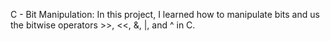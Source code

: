 C - Bit Manipulation:
In this project, I learned how to manipulate bits and us the bitwise operators >>, <<, &, |, and ^ in C.
